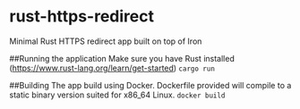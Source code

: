 # rust-https-redirect
Minimal Rust HTTPS redirect app built on top of Iron

##Running the application
Make sure you have Rust installed (https://www.rust-lang.org/learn/get-started)
`cargo run`

##Building
The app build using Docker. Dockerfile provided will compile to a static binary version suited for x86_64 Linux.
`docker build`
